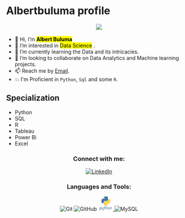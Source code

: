 # **Albertbuluma profile**

<p align="center">
  <img src="https://readme-typing-svg.demolab.com?font=Open+sans&pause=1000&color=1149F7&background=FF8B9400&width=435&lines=Frontend+%26+Backend+Developer;Intermediate+Web+scraper;2%2B+Years+of+experience;Always+Learning+new+Things;Interested+in+Network+hacking">
</p>



- 👋 Hi, I’m <mark>**Albert Buluma**</mark>
- 👀 I’m interested in <mark>Data Science</mark> .
- 🌱 I’m currently learning the Data and its intricacies.
- 💞️ I’m looking to collaborate on Data Analytics and Machine learning projects.
- 📫 Reach me by <!--[Mobile No](0742676203) or text via--> [Email](albertbuluma76@gmail.com).
- 💥 I'm Proficient in `Python`, `Sql` and some `R`.

## Specialization

- Python
- SQL
- R
- Tableau
- Power Bi
- Excel


<h3 align="center">Connect with me:</h3>
<p align="center">
  <a
    href="https://www.linkedin.com/in/albert-buluma/"
    target="blank"
    ><img
      height="50"
      src="https://brand.linkedin.com/content/dam/me/brand/en-us/brand-home/logos/In-Blue-Logo.png.original.png"
      alt="LinkedIn"
      title="LinkedIn"
  /></a>
</p>

<h3 align="center">Languages and Tools:</h3>
<p align="center">
  <img
    height="40"
    src="https://user-images.githubusercontent.com/25181517/117364277-fc4eb280-aebd-11eb-8769-a3583c6a2037.png"
    alt="Git"
    title="Git"
  />
  <img
    height="40"
    src="https://user-images.githubusercontent.com/25181517/117364276-fc4eb280-aebd-11eb-92ba-8a6ef74b7313.png"
    alt="GitHub"
    title="GitHub"
  />
  <a href="https://python.org" target="_blank" rel="noreferrer">
    <img
      src="https://raw.githubusercontent.com/devicons/devicon/master/icons/python/python-original-wordmark.svg"
      alt="Python"
      width="40"
      height="40"
    />
  </a>
  <img
    src="https://github.com/get-icon/geticon/raw/master/icons/mysql.svg"
    height="40"
    width="40"
    alt="MySQL"
    title="MySQL"
  />
</p>
